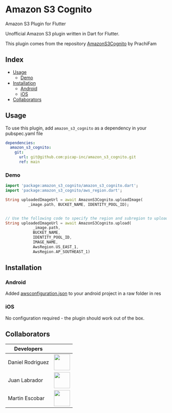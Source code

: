 # Amazon S3 Cognito

Amazon S3 Plugin for Flutter

Unofficial Amazon S3 plugin written in Dart for Flutter.

This plugin comes from the repository [AmazonS3Cognito](https://github.com/prachiFam/amazon_s3_cognito) by PrachiFam

## Index
* [Usage](#usage)
    * [Demo](#demo)
* [Installation](#installation)
    * [Android](#nativeAndroid)
    * [iOS](#nativeiOS)
* [Collaborators](#contributors)


<a name="usage"></a>
## Usage
To use this plugin, add `amazon_s3_cognito` as a dependency in your pubspec.yaml file

```yaml
dependencies:
  amazon_s3_cognito:
    git:
      url: git@github.com:picap-inc/amazon_s3_cognito.git
      ref: main
```
<a name="demo"></a>
### Demo


``` dart
import 'package:amazon_s3_cognito/amazon_s3_cognito.dart';
import 'package:amazon_s3_cognito/aws_region.dart';

String uploadedImageUrl = await AmazonS3Cognito.uploadImage(
          _image.path, BUCKET_NAME, IDENTITY_POOL_ID);


// Use the following code to specify the region and subregion to upload images
String uploadedImageUrl = await AmazonS3Cognito.upload(
            _image.path,
            BUCKET_NAME,
            IDENTITY_POOL_ID,
            IMAGE_NAME,
            AwsRegion.US_EAST_1,
            AwsRegion.AP_SOUTHEAST_1)                                            

```

<a name="installation"></a>
## Installation

<a name="nativeAndroid"></a>
### Android

Added [awsconfiguration.json](https://github.com/picap-inc/amazon_s3_cognito/blob/main/example/android/app/src/main/res/raw/awsconfiguration.json) to your android project in a raw folder in res

<a name="nativeiOS"></a>
### iOS

No configuration required - the plugin should work out of the box.

<a name="contributors"></a>
## Collaborators

| Developers  |  |
| ------------- | ------------- |
| Daniel Rodriguez  | <a href="https://github.com/dabeto"><img src="https://avatars.githubusercontent.com/u/2546455?v=4" width="50" height="50" /></a>  |
| Juan Labrador  | <a href="https://github.com/juanlabrador"><img src="https://avatars.githubusercontent.com/u/6761048" width="50" height="50" /></a>  |
| Martin Escobar  | <a href="https://github.com/martinale14"><img src="https://avatars.githubusercontent.com/u/56127727?v=4" width="50" height="50" /></a>  |
